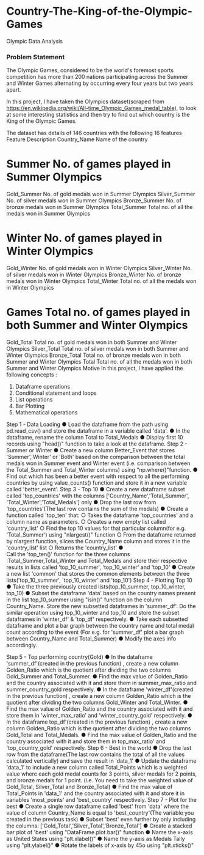 # Country-The-King-of-the-Olympic-Games
Olympic Data Analysis



### Problem Statement
The Olympic Games, considered to be the world's foremost sports competition has more than 200 nations participating across the Summer and Winter Games alternating by occurring every four years but two years apart.

In this project, I have taken the Olympics dataset(scraped from https://en.wikipedia.org/wiki/All-time_Olympic_Games_medal_table), to look at some interesting statistics and then try to find out which country is the King of the Olympic Games.


The dataset has details of 146 countries with the following 16 features
Feature	Description
Country_Name	Name of the country
# Summer	No. of games played in Summer Olympics
Gold_Summer	No. of gold medals won in Summer Olympics
Silver_Summer	No. of silver medals won in Summer Olympics
Bronze_Summer	No. of bronze medals won in Summer Olympics
Total_Summer	Total no. of all the medals won in Summer Olympics
# Winter	No. of games played in Winter Olympics
Gold_Winter	No. of gold medals won in Winter Olympics
Silver_Winter	No. of silver medals won in Winter Olympics
Bronze_Winter	No. of bronze medals won in Winter Olympics
Total_Winter	Total no. of all the medals won in Winter Olympics
# Games	Total no. of games played in both Summer and Winter Olympics
Gold_Total	Total no. of gold medals won in both Summer and Winter Olympics
Silver_Total	Total no. of silver medals won in both Summer and Winter Olympics
Bronze_Total	Total no. of bronze medals won in both Summer and Winter Olympics
Total	Total no. of all the medals won in both Summer and Winter Olympics
Motive
In this project, I have applied the following concepts :
1.	Dataframe operations
2.	Conditional statement and loops
3.	List operations
4.	Bar Plotting
5.	Mathematical operations

Step 1 - Data Loading
●	Load the dataframe from the path using pd.read_csv() and store the dataframe in a variable called 'data'.
●	In the dataframe, rename the column Total to Total_Medals
●	Display first 10 records using "head()" function to take a look at the dataframe.
Step 2 - Summer or Winter
●	Create a new column Better_Event that stores 'Summer','Winter' or 'Both' based on the comparison between the total medals won in Summer event and Winter event (i.e. comparison between the Total_Summer and Total_Winter columns) using "np.where()"function.
●	Find out which has been a better event with respect to all the performing countries by using value_counts() function and store it in a new variable called 'better_event'.
Step 3 - Top 10
●	Create a new dataframe subset called 'top_countries' with the columns ['Country_Name','Total_Summer', 'Total_Winter','Total_Medals'] only
●	Drop the last row from 'top_countries'(The last row contains the sum of the medals)
●	Create a function called 'top_ten' that:
○	Takes the dataframe 'top_countries' and a column name as parameters.
○	Creates a new empty list called 'country_list'
○	Find the top 10 values for that particular column(for e.g. 'Total_Summer') using "nlargest()" function
○	From the dataframe returned by nlargest function, slices the Country_Name column and stores it in the 'country_list' list
○	Returns the 'country_list'
●	
Call the 'top_ten()' function for the three columns :Total_Summer,Total_Winter and Total_Medals and store their respective results in lists called 'top_10_summer', 'top_10_winter' and 'top_10'
●	Create a new list 'common' that stores the common elements between the three lists('top_10_summer', 'top_10_winter' and 'top_10')
Step 4 - Plotting Top 10
●	Take the three previously created lists(top_10_summer, top_10_winter, top_10)
●	Subset the dataframe 'data' based on the country names present in the list top_10_summer using "isin()" function on the column Country_Name. Store the new subsetted dataframes in 'summer_df'. Do the similar operation using top_10_winter and top_10 and store the subset dataframes in 'winter_df' & 'top_df' respectively.
●	Take each subsetted dataframe and plot a bar graph between the country name and total medal count according to the event (For e.g. for 'summer_df' plot a bar graph between Country_Name and Total_Summer)
●	Modify the axes info accordingly.


Step 5 - Top performing country(Gold)
●	In the dataframe 'summer_df'(created in the previous function) , create a new column Golden_Ratio which is the quotient after dividing the two columns Gold_Summer and Total_Summer.
●	Find the max value of Golden_Ratio and the country associated with it and store them in summer_max_ratio and summer_country_gold respectively.
●	In the dataframe 'winter_df'(created in the previous function) , create a new column Golden_Ratio which is the quotient after dividing the two columns Gold_Winter and Total_Winter.
●	Find the max value of Golden_Ratio and the country associated with it and store them in 'winter_max_ratio' and 'winter_country_gold' respectively.
●	In the dataframe top_df'(created in the previous function) , create a new column Golden_Ratio which is the quotient after dividing the two columns Gold_Total and Total_Medals.
●	Find the max value of Golden_Ratio and the country associated with it and store them in top_max_ratio' and 'top_country_gold' respectively.
Step 6 - Best in the world
●	Drop the last row from the dataframe(The last row contains the total of all the values calculated vertically) and save the result in 'data_1'
●	Update the dataframe 'data_1' to include a new column called Total_Points which is a weighted value where each gold medal counts for 3 points, silver medals for 2 points, and bronze medals for 1 point. (i.e. You need to take the weighted value of Gold_Total, Silver_Total and Bronze_Total)
●	Find the max value of Total_Points in 'data_1' and the country associated with it and store it in variables 'most_points' and 'best_country' respectively.
Step 7 - Plot for the best
●	Create a single row dataframe called 'best' from 'data' where the value of column Country_Name is equal to 'best_country'(The variable you created in the previous task)
●	Subset 'best' even further by only including the columns: ['Gold_Total','Silver_Total','Bronze_Total']
●	Create a stacked bar plot of 'best' using "DataFrame.plot.bar()" function
●	Name the x-axis as United States using "plt.xlabel()"
●	Name the y-axis as Medals Tally using "plt.ylabel()"
●	Rotate the labels of x-axis by 45o using "plt.xticks()"
